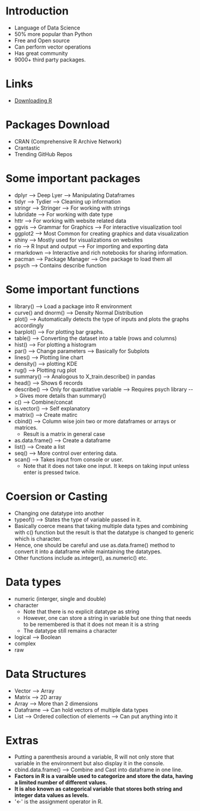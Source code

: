 # Introduction
* Language of Data Science
* 50% more popular than Python
* Free and Open source
* Can perform vector operations
* Has great community
* 9000+ third party packages.

# Links
* [Downloading R](https://cloud.r-project.org/)

# Packages Download
* CRAN (Comprehensive R Archive Network)
* Crantastic
* Trending GitHub Repos

# Some important packages
* dplyr --> Deep Lyer --> Manipulating Dataframes
* tidyr --> Tydier --> Cleaning up information
* stringr --> Stringer --> For working with strings
* lubridate --> For working with date type
* httr --> For working with website related data
* ggvis --> Grammar for Graphics --> For interactive visualization tool
* ggplot2 --> Most Common for creating graphics and data visualization
* shiny --> Mostly used for visualizations on websites
* rio --> R Input and output --> For importing and exporting data
* rmarkdown --> Interactive and rich notebooks for sharing information.
* pacman --> Package Manager --> One package to load them all
* psych --> Contains describe function

# Some important functions
* library() --> Load a package into R environment
* curve() and dnorm() --> Density Normal Distribution
* plot() --> Automatically detects the type of inputs and plots the graphs accordingly
* barplot() --> For plotting bar graphs.
* table() --> Converting the dataset into a table (rows and columns)
* hist() --> For plotting a histogram
* par() --> Change parameters --> Basically for Subplots
* lines() --> Plotting line chart
* density() --> plotting KDE
* rug() --> Plotting rug plot
* summary() --> Analogous to X_train.describe() in pandas
* head() --> Shows 6 records
* describe() --> Only for quantitative variable --> Requires psych library --> Gives more details than summary()
* c() --> Combine/concat
* is.vector() --> Self explanatory
* matrix() --> Create matirc
* cbind() --> Column wise join two or more dataframes or arrays or matrices.
    * Result is a matrix in general case
* as.data.frame() --> Create a dataframe
* list() --> Create a list
* seq() --> More control over entering data.
* scan() --> Takes input from console or user.
    * Note that it does not take one input. It keeps on taking input unless enter is pressed twice.

# Coersion or Casting
* Changing one datatype into another
* typeof() --> States the type of variable passed in it.
* Basically coerce means that taking multiple data types and combining with c() function but the result is that the datatype is changed to generic which is character.
* Hence, one should be careful and use as.data.frame() method to convert it into a dataframe while maintaining the datatypes.
* Other functions include as.integer(), as.numeric() etc.

# Data types
* numeric (interger, single and double)
* character
    * Note that there is no explicit datatype as string
    * However, one can store a string in variable but one thing that needs to be remembered is that it does not mean it is a string
    * The datatype still remains a character
* logical --> Boolean
* complex
* raw

# Data Structures
* Vector --> Array 
* Matrix --> 2D array
* Array --> More than 2 dimensions
* Dataframe --> Can hold vectors of multiple data types
* List --> Ordered collection of elements --> Can put anything into it

# Extras
* Putting a parenthesis around a variable, R will not only store that variable in the environment but also display it in the console.
* cbind.data.frame() --> Combine and Cast into dataframe in one line.
* **Factors in R is a varaible used to categorize and store the data, having a limited number of different values.**
* **It is also known as categorical variable that stores both string and integer data values as levels.**
* '<-' is the assignment operator in R.